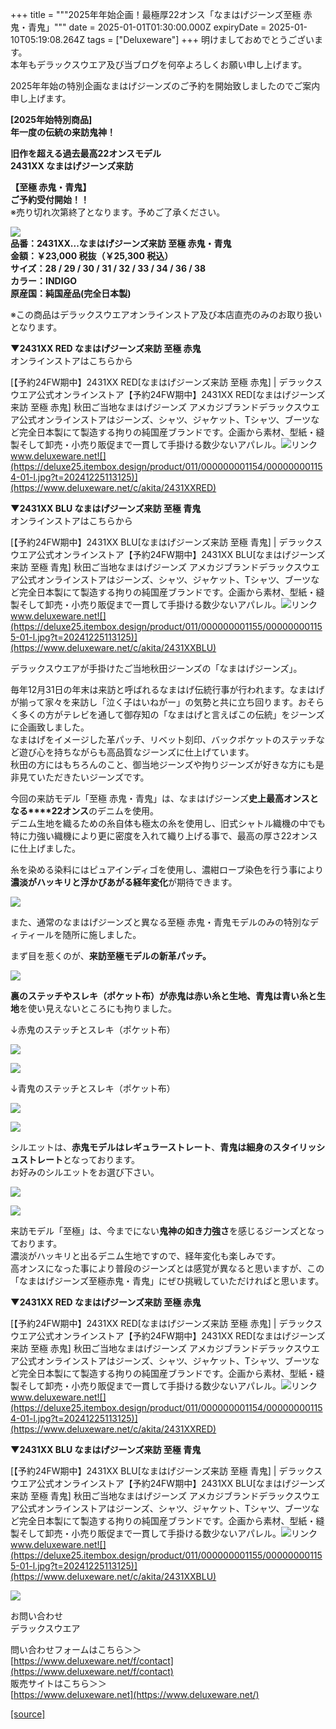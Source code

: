 +++
title = """2025年年始企画！最極厚22オンス「なまはげジーンズ至極 赤鬼・青鬼」"""
date = 2025-01-01T01:30:00.000Z
expiryDate = 2025-01-10T05:19:08.264Z
tags = ["Deluxeware"]
+++
明けましておめでとうございます。  
本年もデラックスウエア及び当ブログを何卒よろしくお願い申し上げます。

2025年年始の特別企画なまはげジーンズのご予約を開始致しましたのでご案内申し上げます。

**\[2025年始特別商品\]  
年一度の伝統の来訪鬼神！**

**旧作を超える過去最高22オンスモデル  
2431XX なまはげジーンズ来訪**

**【至極 赤鬼・青鬼】**  
**ご予約受付開始！！**  
※売り切れ次第終了となります。予めご了承ください。

[![](https://stat.ameba.jp/user_images/20241225/13/deluxeware/dc/32/j/o0800120015525463476.jpg)](https://stat.ameba.jp/user_images/20241225/13/deluxeware/dc/32/j/o0800120015525463476.jpg)  
**品番：2431XX...なまはげジーンズ来訪 至極 赤鬼・青鬼**  
**金額：￥23,000 税抜（￥25,300 税込）  
サイズ：28 / 29 / 30 / 31 / 32 / 33 / 34 / 36 / 38  
カラー：INDIGO  
原産国：純国産品(完全日本製)**

※この商品はデラックスウエアオンラインストア及び本店直売のみのお取り扱いとなります。

**▼2431XX RED なまはげジーンズ来訪 至極 赤鬼**  
オンラインストアはこちらから

[【予約24FW期中】2431XX RED\[なまはげジーンズ来訪 至極 赤鬼\] | デラックスウエア公式オンラインストア【予約24FW期中】2431XX RED\[なまはげジーンズ来訪 至極 赤鬼\] 秋田ご当地なまはげジーンズ アメカジブランドデラックスウエア公式オンラインストアはジーンズ、シャツ、ジャケット、Tシャツ、ブーツなど完全日本製にて製造する拘りの純国産ブランドです。企画から素材、型紙・縫製そして卸売・小売り販促まで一貫して手掛ける数少ないアパレル。![リンク](https://c.stat100.ameba.jp/ameblo/symbols/v3.20.0/svg/gray/editor_link.svg)www.deluxeware.net![](https://deluxe25.itembox.design/product/011/000000001154/000000001154-01-l.jpg?t=20241225113125)](https://www.deluxeware.net/c/akita/2431XXRED)

**▼2431XX BLU なまはげジーンズ来訪 至極 青鬼**  
オンラインストアはこちらから

[【予約24FW期中】2431XX BLU\[なまはげジーンズ来訪 至極 青鬼\] | デラックスウエア公式オンラインストア【予約24FW期中】2431XX BLU\[なまはげジーンズ来訪 至極 青鬼\] 秋田ご当地なまはげジーンズ アメカジブランドデラックスウエア公式オンラインストアはジーンズ、シャツ、ジャケット、Tシャツ、ブーツなど完全日本製にて製造する拘りの純国産ブランドです。企画から素材、型紙・縫製そして卸売・小売り販促まで一貫して手掛ける数少ないアパレル。![リンク](https://c.stat100.ameba.jp/ameblo/symbols/v3.20.0/svg/gray/editor_link.svg)www.deluxeware.net![](https://deluxe25.itembox.design/product/011/000000001155/000000001155-01-l.jpg?t=20241225113125)](https://www.deluxeware.net/c/akita/2431XXBLU)

デラックスウエアが手掛けたご当地秋田ジーンズの「なまはげジーンズ」。  
  
毎年12月31日の年末は来訪と呼ばれるなまはげ伝統行事が行われます。なまはげが揃って家々を来訪し「泣く子はいねがー」の気勢と共に立ち回ります。おそらく多くの方がテレビを通して御存知の「なまはげと言えばこの伝統」をジーンズに企画致しました。  
なまはげをイメージした革パッチ、リベット刻印、バックポケットのステッチなど遊び心を持ちながらも高品質なジーンズに仕上げています。  
秋田の方にはもちろんのこと、御当地ジーンズや拘りジーンズが好きな方にも是非見ていただきたいジーンズです。

今回の来訪モデル「至極 赤鬼・青鬼」は、なまはげジーンズ**史上最高オンスとなる****22オンス**のデニムを使用。  
デニム生地を織るための糸自体も極太の糸を使用し、旧式シャトル織機の中でも特に力強い織機により更に密度を入れて織り上げる事で、最高の厚さ22オンスに仕上げました。  
  
糸を染める染料にはピュアインディゴを使用し、濃紺ロープ染色を行う事により**濃淡がハッキリと浮かびあがる経年変化**が期待できます。

[![](https://stat.ameba.jp/user_images/20241225/10/deluxeware/4e/48/j/o0800080015525416521.jpg)](https://stat.ameba.jp/user_images/20241225/10/deluxeware/4e/48/j/o0800080015525416521.jpg)

また、通常のなまはげジーンズと異なる至極 赤鬼・青鬼モデルのみの特別なディティールを随所に施しました。  
  
まず目を惹くのが、**来訪至極モデルの新革パッチ。**

[![](https://stat.ameba.jp/user_images/20241225/13/deluxeware/e9/7c/j/o0800080015525466029.jpg)](https://stat.ameba.jp/user_images/20241225/13/deluxeware/e9/7c/j/o0800080015525466029.jpg)

**裏のステッチやスレキ（ポケット布）が赤鬼は赤い糸と生地、青鬼は青い糸と生地**を使い見えないところにも拘りました。

↓赤鬼のステッチとスレキ（ポケット布）

[![](https://stat.ameba.jp/user_images/20241225/13/deluxeware/f0/cb/j/o0800080015525466782.jpg)](https://stat.ameba.jp/user_images/20241225/13/deluxeware/f0/cb/j/o0800080015525466782.jpg)

[![](https://stat.ameba.jp/user_images/20241225/13/deluxeware/65/c0/j/o0800080015525466792.jpg)](https://stat.ameba.jp/user_images/20241225/13/deluxeware/65/c0/j/o0800080015525466792.jpg)

↓青鬼のステッチとスレキ（ポケット布）

[![](https://stat.ameba.jp/user_images/20241225/13/deluxeware/3b/fa/j/o0800080015525466862.jpg)](https://stat.ameba.jp/user_images/20241225/13/deluxeware/3b/fa/j/o0800080015525466862.jpg)

[![](https://stat.ameba.jp/user_images/20241225/13/deluxeware/36/fd/j/o0800080015525466878.jpg)](https://stat.ameba.jp/user_images/20241225/13/deluxeware/36/fd/j/o0800080015525466878.jpg)

シルエットは、**赤鬼モデルはレギュラーストレート**、**青鬼は細身のスタイリッシュストレート**となっております。  
お好みのシルエットをお選び下さい。

[![](https://stat.ameba.jp/user_images/20241225/10/deluxeware/05/81/j/o0800080015525414700.jpg)](https://stat.ameba.jp/user_images/20241225/10/deluxeware/05/81/j/o0800080015525414700.jpg)

[![](https://stat.ameba.jp/user_images/20241225/10/deluxeware/16/3a/j/o0800080015525414656.jpg)](https://stat.ameba.jp/user_images/20241225/10/deluxeware/16/3a/j/o0800080015525414656.jpg)

来訪モデル「至極」は、今までにない**鬼神の如き力強さ**を感じるジーンズとなっております。  
濃淡がハッキリと出るデニム生地ですので、経年変化も楽しみです。  
高オンスになった事により普段のジーンズとは感覚が異なると思いますが、この「なまはげジーンズ至極赤鬼・青鬼」にぜひ挑戦していただければと思います。

**▼2431XX RED なまはげジーンズ来訪 至極 赤鬼**

[【予約24FW期中】2431XX RED\[なまはげジーンズ来訪 至極 赤鬼\] | デラックスウエア公式オンラインストア【予約24FW期中】2431XX RED\[なまはげジーンズ来訪 至極 赤鬼\] 秋田ご当地なまはげジーンズ アメカジブランドデラックスウエア公式オンラインストアはジーンズ、シャツ、ジャケット、Tシャツ、ブーツなど完全日本製にて製造する拘りの純国産ブランドです。企画から素材、型紙・縫製そして卸売・小売り販促まで一貫して手掛ける数少ないアパレル。![リンク](https://c.stat100.ameba.jp/ameblo/symbols/v3.20.0/svg/gray/editor_link.svg)www.deluxeware.net![](https://deluxe25.itembox.design/product/011/000000001154/000000001154-01-l.jpg?t=20241225113125)](https://www.deluxeware.net/c/akita/2431XXRED)

**▼2431XX BLU なまはげジーンズ来訪 至極 青鬼**

[【予約24FW期中】2431XX BLU\[なまはげジーンズ来訪 至極 青鬼\] | デラックスウエア公式オンラインストア【予約24FW期中】2431XX BLU\[なまはげジーンズ来訪 至極 青鬼\] 秋田ご当地なまはげジーンズ アメカジブランドデラックスウエア公式オンラインストアはジーンズ、シャツ、ジャケット、Tシャツ、ブーツなど完全日本製にて製造する拘りの純国産ブランドです。企画から素材、型紙・縫製そして卸売・小売り販促まで一貫して手掛ける数少ないアパレル。![リンク](https://c.stat100.ameba.jp/ameblo/symbols/v3.20.0/svg/gray/editor_link.svg)www.deluxeware.net![](https://deluxe25.itembox.design/product/011/000000001155/000000001155-01-l.jpg?t=20241225113125)](https://www.deluxeware.net/c/akita/2431XXBLU)

[![](https://stat.ameba.jp/user_images/20240315/15/deluxeware/04/7f/j/o0800026015413271803.jpg?caw=800)](https://www.instagram.com/deluxeware/?hl=ja)

お問い合わせ  
デラックスウエア

問い合わせフォームはこちら＞＞  
[https://www.deluxeware.net/f/contact](https://www.deluxeware.net/f/contact)  
販売サイトはこちら＞＞  
[https://www.deluxeware.net](https://www.deluxeware.net/)

[[source]](https://ameblo.jp/deluxeware/entry-12880181671.html)
